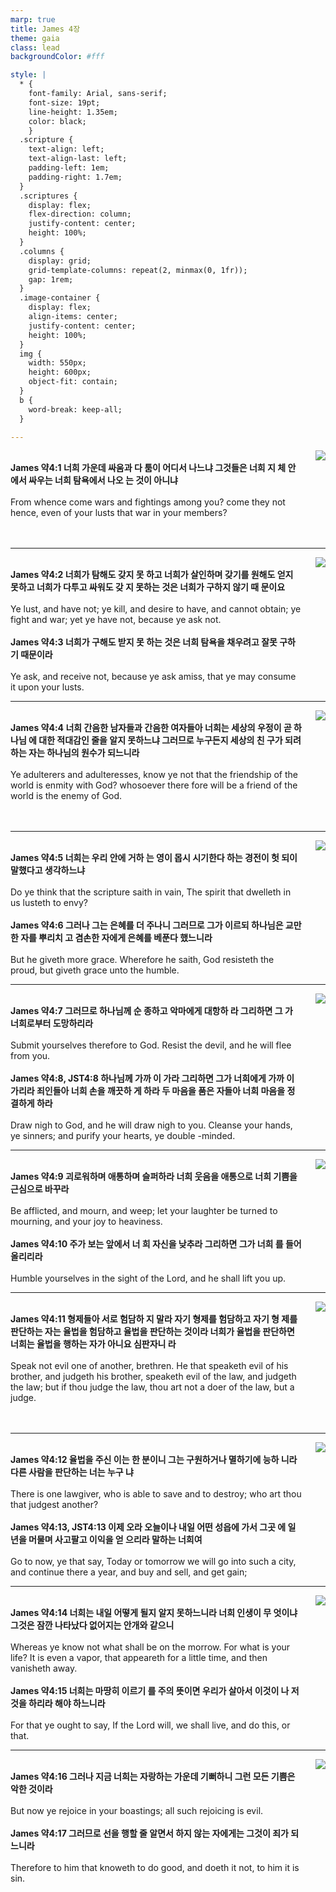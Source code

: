 ```yaml
---
marp: true
title: James 4장
theme: gaia
class: lead
backgroundColor: #fff

style: |
  * {
    font-family: Arial, sans-serif;
    font-size: 19pt;
    line-height: 1.35em;
    color: black;
    }
  .scripture {
    text-align: left;
    text-align-last: left;
    padding-left: 1em;
    padding-right: 1.7em;
  }
  .scriptures {
    display: flex;
    flex-direction: column;
    justify-content: center;
    height: 100%;
  }
  .columns {
    display: grid;
    grid-template-columns: repeat(2, minmax(0, 1fr));
    gap: 1rem;
  }
  .image-container {
    display: flex;
    align-items: center;
    justify-content: center;
    height: 100%;
  }
  img {
    width: 550px;
    height: 600px;
    object-fit: contain;
  }
  b {
    word-break: keep-all;
  }

---
```


<div class="columns">
  <div class="scriptures">
    <br>
    <div class="scripture">
      <b>James 약4:1 너희 가운데 싸움과 다 툼이 어디서 나느냐 그것들은 너희 지 체 안에서 싸우는 너희 탐욕에서 나오 는 것이 아니냐 
      </b>
    </div>
    <br>
    <div class="scripture">From whence come wars and fightings among you? come they not hence, even of your lusts that war in your members? 
    </div>
    <br>
    <div class="scripture">
      <b>
      </b>
    </div>
    <br>
    <div class="scripture">
    </div>         
  </div>
  <div class="image-container">
    <img src='../../pictures/picture_64.jpg'>
  </div>
</div>

---

<div class="columns">
  <div class="scriptures">
    <br>
    <div class="scripture">
      <b>James 약4:2 너희가 탐해도 갖지 못 하고 너희가 살인하며 갖기를 원해도 얻지 못하고 너희가 다투고 싸워도 갖 지 못하는 것은 너희가 구하지 않기 때 문이요 
      </b>
    </div>
    <br>
    <div class="scripture">Ye lust, and have not; ye kill, and desire to have, and cannot obtain; ye fight and war; yet ye have not, because ye ask not. 
    </div>
    <br>
    <div class="scripture">
      <b>James 약4:3 너희가 구해도 받지 못 하는 것은 너희 탐욕을 채우려고 잘못 구하기 때문이라 
      </b>
    </div>
    <br>
    <div class="scripture">Ye ask, and receive not, because ye ask amiss, that ye may consume it upon your lusts. 
    </div>         
  </div>
  <div class="image-container">
    <img src='../../pictures/picture_171.jpg'>
  </div>
</div>

---

<div class="columns">
  <div class="scriptures">
    <br>
    <div class="scripture">
      <b>James 약4:4 너희 간음한 남자들과 간음한 여자들아 너희는 세상의 우정이 곧 하나님 에 대한 적대감인 줄을 알지 못하느냐 그러므로 누구든지 세상의 친 구가 되려 하는 자는 하나님의 원수가 되느니라 
      </b>
    </div>
    <br>
    <div class="scripture">Ye adulterers and adulteresses, know ye not that the friendship of the world is enmity with God? whosoever there fore will be a friend of the world is the enemy of God. 
    </div>
    <br>
    <div class="scripture">
      <b>
      </b>
    </div>
    <br>
    <div class="scripture">
    </div>         
  </div>
  <div class="image-container">
    <img src='../../pictures/picture_42.jpg'>
  </div>
</div>

---

<div class="columns">
  <div class="scriptures">
    <br>
    <div class="scripture">
      <b>James 약4:5 너희는 우리 안에 거하 는 영이 몹시 시기한다 하는 경전이 헛 되이 말했다고 생각하느냐 
      </b>
    </div>
    <br>
    <div class="scripture">Do ye think that the scripture saith in vain, The spirit that dwelleth in us lusteth to envy? 
    </div>
    <br>
    <div class="scripture">
      <b>James 약4:6 그러나 그는 은혜를 더 주나니 그러므로 그가 이르되 하나님은 교만한 자를 뿌리치 고 겸손한 자에게 은혜를 베푼다 했느니라 
      </b>
    </div>
    <br>
    <div class="scripture">But he giveth more grace. Wherefore he saith, God resisteth the proud, but giveth grace unto the humble. 
    </div>         
  </div>
  <div class="image-container">
    <img src='../../pictures/picture_0.jpg'>
  </div>
</div>

---

<div class="columns">
  <div class="scriptures">
    <br>
    <div class="scripture">
      <b>James 약4:7 그러므로 하나님께 순 종하고 악마에게 대항하 라 그리하면 그 가 너희로부터 도망하리라 
      </b>
    </div>
    <br>
    <div class="scripture">Submit yourselves therefore to God. Resist the devil, and he will flee from you. 
    </div>
    <br>
    <div class="scripture">
      <b>James 약4:8, JST4:8 하나님께 가까 이 가라 그리하면 그가 너희에게 가까 이 가리라 죄인들아 너희 손을 깨끗하 게 하라 두 마음을 품은 자들아 너희 마음을 정결하게 하라 
      </b>
    </div>
    <br>
    <div class="scripture">Draw nigh to God, and he will draw nigh to you. Cleanse your hands, ye sinners; and purify your hearts, ye double -minded. 
    </div>         
  </div>
  <div class="image-container">
    <img src='../../pictures/picture_77.jpg'>
  </div>
</div>

---

<div class="columns">
  <div class="scriptures">
    <br>
    <div class="scripture">
      <b>James 약4:9 괴로워하며 애통하며 슬퍼하라 너희 웃음을 애통으로 너희 기쁨을 근심으로 바꾸라 
      </b>
    </div>
    <br>
    <div class="scripture">Be afflicted, and mourn, and weep; let your laughter be turned to mourning, and your joy to heaviness. 
    </div>
    <br>
    <div class="scripture">
      <b>James 약4:10 주가 보는 앞에서 너 희 자신을 낮추라 그리하면 그가 너희 를 들어 올리리라 
      </b>
    </div>
    <br>
    <div class="scripture">Humble yourselves in the sight of the Lord, and he shall lift you up. 
    </div>         
  </div>
  <div class="image-container">
    <img src='../../pictures/picture_94.jpg'>
  </div>
</div>

---

<div class="columns">
  <div class="scriptures">
    <br>
    <div class="scripture">
      <b>James 약4:11 형제들아 서로 험담하 지 말라 자기 형제를 험담하고 자기 형 제를 판단하는 자는 율법을 험담하고 율법을 판단하는 것이라 너희가 율법을 판단하면 너희는 율법을 행하는 자가 아니요 심판자니 라 
      </b>
    </div>
    <br>
    <div class="scripture">Speak not evil one of another, brethren. He that speaketh evil of his brother, and judgeth his brother, speaketh evil of the law, and judgeth the law; but if thou judge the law, thou art not a doer of the law, but a judge. 
    </div>
    <br>
    <div class="scripture">
      <b>
      </b>
    </div>
    <br>
    <div class="scripture">
    </div>         
  </div>
  <div class="image-container">
    <img src='../../pictures/picture_101.jpg'>
  </div>
</div>

---

<div class="columns">
  <div class="scriptures">
    <br>
    <div class="scripture">
      <b>James 약4:12 율법을 주신 이는 한 분이니 그는 구원하거나 멸하기에 능하 니라 다른 사람을 판단하는 너는 누구 냐 
      </b>
    </div>
    <br>
    <div class="scripture">There is one lawgiver, who is able to save and to destroy; who art thou that judgest another? 
    </div>
    <br>
    <div class="scripture">
      <b>James 약4:13, JST4:13 이제 오라 오늘이나 내일 어떤 성읍에 가서 그곳 에 일 년을 머물며 사고팔고 이익을 얻 으리라 말하는 너희여 
      </b>
    </div>
    <br>
    <div class="scripture">Go to now, ye that say, Today or tomorrow we will go into such a city, and continue there a year, and buy and sell, and get gain; 
    </div>         
  </div>
  <div class="image-container">
    <img src='../../pictures/picture_116.jpg'>
  </div>
</div>

---

<div class="columns">
  <div class="scriptures">
    <br>
    <div class="scripture">
      <b>James 약4:14 너희는 내일 어떻게 될지 알지 못하느니라 너희 인생이 무 엇이냐 그것은 잠깐 나타났다 없어지는 안개와 같으니 
      </b>
    </div>
    <br>
    <div class="scripture">Whereas ye know not what shall be on the morrow. For what is your life? It is even a vapor, that appeareth for a little time, and then vanisheth away. 
    </div>
    <br>
    <div class="scripture">
      <b>James 약4:15 너희는 마땅히 이르기 를 주의 뜻이면 우리가 살아서 이것이 나 저것을 하리라 해야 하느니라 
      </b>
    </div>
    <br>
    <div class="scripture">For that ye ought to say, If the Lord will, we shall live, and do this, or that. 
    </div>         
  </div>
  <div class="image-container">
    <img src='../../pictures/picture_76.jpg'>
  </div>
</div>

---

<div class="columns">
  <div class="scriptures">
    <br>
    <div class="scripture">
      <b>James 약4:16 그러나 지금 너희는 자랑하는 가운데 기뻐하니 그런 모든 기쁨은 악한 것이라 
      </b>
    </div>
    <br>
    <div class="scripture">But now ye rejoice in your boastings; all such rejoicing is evil. 
    </div>
    <br>
    <div class="scripture">
      <b>James 약4:17 그러므로 선을 행할 줄 알면서 하지 않는 자에게는 그것이 죄가 되느니라 
      </b>
    </div>
    <br>
    <div class="scripture">Therefore to him that knoweth to do good, and doeth it not, to him it is sin.
    </div>         
  </div>
  <div class="image-container">
    <img src='../../pictures/picture_135.jpg'>
  </div>
</div>

